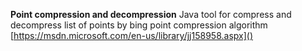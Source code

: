 **Point compression and decompression**
Java tool for compress and decompress list of points by bing point compression algorithm
[https://msdn.microsoft.com/en-us/library/jj158958.aspx]()